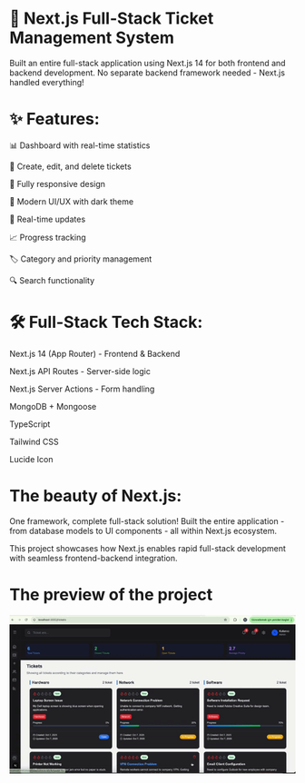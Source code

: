 # 🚀 Next.js Full-Stack Ticket Management System 
Built an entire full-stack application using Next.js 14 for both frontend and backend development. No separate backend framework needed - Next.js handled everything!

# ✨ Features:
📊 Dashboard with real-time statistics

🎫 Create, edit, and delete tickets

📱 Fully responsive design

🎨 Modern UI/UX with dark theme

🔄 Real-time updates

📈 Progress tracking

🏷️ Category and priority management

🔍 Search functionality

# 🛠️ Full-Stack Tech Stack:
Next.js 14 (App Router) - Frontend & Backend

Next.js API Routes - Server-side logic

Next.js Server Actions - Form handling

MongoDB + Mongoose

TypeScript

Tailwind CSS

Lucide Icon

# The beauty of Next.js: 
One framework, complete full-stack solution! Built the entire application - from database models to UI components - all within Next.js ecosystem.

This project showcases how Next.js enables rapid full-stack development with seamless frontend-backend integration.

# The preview of the project
![](ticket.gif)
